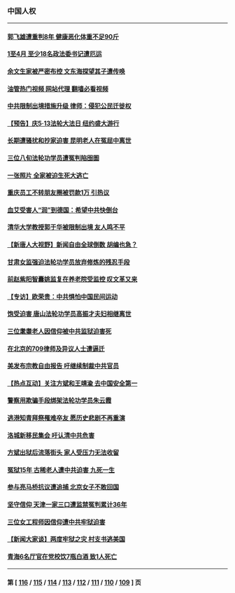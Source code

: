 ### 中国人权
---
#### [郭飞雄遭重判8年 健康恶化体重不足90斤](../../pages/ncid278/n13993684.md?05121245) 
#### [1至4月 至少18名政法委书记遭厄运](../../pages/ncid278/n13992339.md?05121245) 
#### [余文生家被严密布控 文东海探望其子遭传唤](../../pages/ncid278/n13992628.md?05121245) 
#### [油管热门视频 网站代理 翻墙必看视频](http://138.2.39.72:81/youtube.html?epic-marker?05121245)
#### [中共限制出境措施升级 律师：侵犯公民迁徙权](../../pages/ncid278/n13991692.md?05121245) 
#### [【预告】庆5‧13法轮大法日 纽约盛大游行](../../pages/ncid278/n13992381.md?05121245) 
#### [长期遭骚扰和抄家迫害 昆明老人在冤屈中离世](../../pages/ncid278/n13990487.md?05121245) 
#### [三位八旬法轮功学员遭冤判陷囹圄](../../pages/ncid278/n13988869.md?05121245) 
#### [一张照片 全家被迫生死大逃亡](../../pages/ncid278/n13990123.md?05121245) 
#### [重庆员工不转朋友圈被罚款1万 引热议](../../pages/ncid278/n13990047.md?05121245) 
#### [血艾受害人“润”到德国：希望中共快倒台](../../pages/ncid278/n13989323.md?05121245) 
#### [清华大学教授郭于华被限制出境 友人鸣不平](../../pages/ncid278/n13989250.md?05121245) 
#### [【新唐人大视野】新闻自由全球倒数 胡编也急？](../../pages/ncid278/n13989121.md?05121245) 
#### [甘肃女监强迫法轮功学员放弃修炼的残忍手段](../../pages/ncid278/n13988053.md?05121245) 
#### [前赵紫阳智囊姚监复在养老院受监控 叹文革又来](../../pages/ncid278/n13988681.md?05121245) 
#### [【专访】欧荣贵：中共惧怕中国民间运动](../../pages/ncid278/n13987518.md?05121245) 
#### [饱受迫害 唐山法轮功学员高振才夫妇相继离世](../../pages/ncid278/n13987209.md?05121245) 
#### [三位耄耋老人因信仰被中共监狱迫害死](../../pages/ncid278/n13986618.md?05121245) 
#### [在北京的709律师及异议人士遭逼迁](../../pages/ncid278/n13986543.md?05121245) 
#### [美发布宗教自由报告 吁继续制裁中共官员](../../pages/ncid278/n13986700.md?05121245) 
#### [【热点互动】关注方斌和王靖渝 去中国安全第一](../../pages/ncid278/n13986095.md?05121245) 
#### [警察用欺骗手段绑架法轮功学员朱云霞](../../pages/ncid278/n13985959.md?05121245) 
#### [逃港知青拜祭罹难卒友 愿历史悲剧不再重演](../../pages/ncid278/n13985618.md?05121245) 
#### [洛城新移民集会 吁认清中共危害](../../pages/ncid278/n13986012.md?05121245) 
#### [方斌出狱后流落街头 家人受压力无法收留](../../pages/ncid278/n13981951.md?05121245) 
#### [冤狱15年 古稀老人遭中共迫害 九死一生](../../pages/ncid278/n13985199.md?05121245) 
#### [参与亮马桥抗议遭追捕 北京女子不敢回国](../../pages/ncid278/n13985420.md?05121245) 
#### [坚守信仰 天津一家三口遭监禁冤判累计36年](../../pages/ncid278/n13983791.md?05121245) 
#### [三位女工程师因信仰遭中共牢狱迫害](../../pages/ncid278/n13982891.md?05121245) 
#### [【新闻大家谈】两度牢狱之灾 村支书逃美国](../../pages/ncid278/n13983854.md?05121245) 
#### [青海6名厅官在党校饮7瓶白酒 致1人死亡](../../pages/ncid278/n13982870.md?05121245) 

---
#### 第 [ [116](./116.md?05121245) / [115](./115.md?05121245) / [114](./114.md?05121245) / [113](./113.md?05121245) / [112](./112.md?05121245) / [111](./111.md?05121245) / [110](./110.md?05121245) / [109](./109.md?05121245) ] 页
